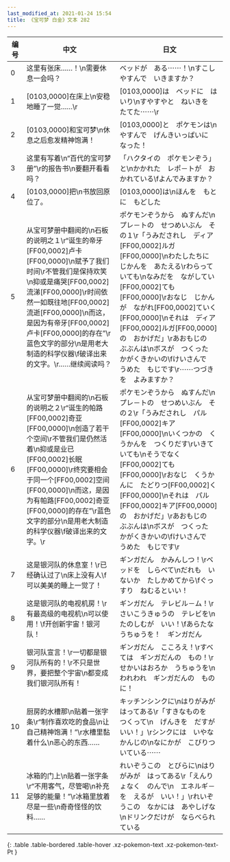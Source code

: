 ```yaml
---
last_modified_at: 2021-01-24 15:54
title: 《宝可梦 白金》文本 282
---
```

| 编号 | 中文 | 日文 |
| ---- | ---- | ---- |
| 0 | 这里有张床……！\n需要休息一会吗？ | ベッドが　ある⋯⋯！\nすこし　やすんで　いきますか？ |
| 1 | [0103,0000]在床上\n安稳地睡了一觉……\r | [0103,0000]は　ベッドに　はいり\nすやすやと　ねいきを　たてた⋯⋯\r |
| 2 | [0103,0000]和宝可梦\n休息之后愈发精神饱满！ | [0103,0000]と　ポケモンは\nやすんで　げんきいっぱいに　なった！ |
| 3 | 这里有写着\n“百代的宝可梦册”\r的报告书\n要翻开看看吗？ | 「ハクタイの　ポケモンぞう」と\nかかれた　レポ－トが　おかれている\fよんでみますか？ |
| 4 | [0103,0000]把\n书放回原位了。 | [0103,0000]は\nほんを　もとに　もどした |
| 5 | 从宝可梦册中翻阅的\n石板的说明之１\r“诞生的帝牙[FF00,0002]卢卡[FF00,0000]\n赋予了我们时间\r不管我们是保持欢笑\n抑或是痛哭[FF00,0002]流涕[FF00,0000]\r时间依然一如既往地[FF00,0002]流逝[FF00,0000]\n而这，是因为有帝牙[FF00,0002]卢卡[FF00,0000]的存在”\r蓝色文字的部分\n是用老大制造的科学仪器\f破译出来的文字。\r……继续阅读吗？ | ポケモンぞうから　ぬすんだ\nプレ－トの　せつめいぶん　その１\r「うみだされし　ディア[FF00,0002]ルガ[FF00,0000]\nわたしたちに　じかんを　あたえる\rわらっていても\nなみだを　ながしてい[FF00,0002]ても[FF00,0000]\rおなじ　じかんが　ながれ[FF00,0002]ていく[FF00,0000]\nそれは　ディア[FF00,0002]ルガ[FF00,0000]の　おかげだ」\rあおもじの　ぶぶんは\nボスが　つくった　かがくきかいの\fけいさんで　うめた　もじです\r⋯⋯つづきを　よみますか？ |
| 6 | 从宝可梦册中翻阅的\n石板的说明之２\r“诞生的帕路[FF00,0002]奇亚[FF00,0000]\n创造了若干个空间\r不管我们是仍然活着\n抑或是业已[FF00,0002]长眠[FF00,0000]\r终究要相会于同一个[FF00,0002]空间[FF00,0000]\n而这，是因为有帕路[FF00,0002]奇亚[FF00,0000]的存在”\r蓝色文字的部分\n是用老大制造的科学仪器\f破译出来的文字。\r | ポケモンぞうから　ぬすんだ\nプレ－トの　せつめいぶん　その２\r「うみだされし　パル[FF00,0002]キア[FF00,0000]\nいくつかの　くうかんを　つくりだす\rいきていても\nそうでなく[FF00,0002]ても[FF00,0000]\rおなじ　くうかんに　たどりつ[FF00,0002]く[FF00,0000]\nそれは　パル[FF00,0002]キア[FF00,0000]の　おかげだ」\rあおもじの　ぶぶんは\nボスが　つくった　かがくきかいの\fけいさんで　うめた　もじです\r |
| 7 | 这是银河队的休息室！\r已经确认过了\n床上没有人\f可以美美的睡上一觉了！ | ギンガだん　かみんしつ！\rベッドを　しらべて\nだれも　いないか　たしかめてから\fぐっすり　ねむるといい！ |
| 8 | 这是银河队的电视机房！\r有最高级的电视机\n可以使用！\f开创新宇宙！银河队！ | ギンガだん　テレビル－ム！\rさいこうきゅうの　テレビを\nたのしむが　いい！\fあらたな　うちゅうを！　ギンガだん |
| 9 | 银河队宣言！\r一切都是银河队所有的！\r不只是世界，要把整个宇宙\n都变成我们银河队所有！ | ギンガだん　こころえ！\rすべては　ギンガだんの　もの！\rせかいはおろか　うちゅうを\nわれわれ　ギンガだんの　ものに！ |
| 10 | 厨房的水槽那\n贴着一张字条\r“制作喜欢吃的食品\n让自己精神饱满！”\r水槽里黏着什么\n恶心的东西…… | キッチンシンクに\nはりがみが　はってある\r「すきなものを　つくって\n　げんきを　だすが　いい！」\rシンクには　いやな　かんじの\nなにかが　こびりついている⋯⋯ |
| 11 | 冰箱的门上\n贴着一张字条\r“不用客气，尽管喝\n补充足够的能量！”\r冰箱里放着尽是一些\n奇奇怪怪的饮料…… | れいぞうこの　とびらに\nはりがみが　はってある\r「えんりょなく　のんで\n　エネルギ－を　えるが　いい！」\rれいぞうこの　なかには　あやしげな\nドリンクだけが　ならべられている |
{: .table .table-bordered .table-hover .xz-pokemon-text .xz-pokemon-text-Pt }